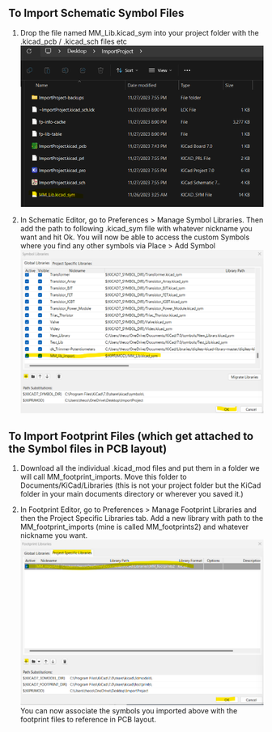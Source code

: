 ## To Import Schematic Symbol Files

1. Drop the file named MM_Lib.kicad_sym into your project folder with the .kicad_pcb / .kicad_sch files etc
![Image](Images/Im11.png)


2. In Schematic Editor, go to Preferences > Manage Symbol Libraries. Then add the path to following .kicad_sym file with whatever nickname you want and hit Ok. You will now be able to access the custom Symbols where you find any other symbols via Place > Add Symbol
![Image](Images/Im12.png)

## To Import Footprint Files (which get attached to the Symbol files in PCB layout)

1. Download all the individual .kicad_mod files and put them in a folder we will call MM_footprint_imports. Move this folder to Documents/KiCad/Libraries (this is not your project folder but the KiCad folder in your main documents directory or wherever you saved it.)

2. In Footprint Editor, go to Preferences > Manage Footprint Libraries and then the Project Specific Libraries tab. Add a new library with path to the MM_footprint_imports (mine is called MM_footprints2) and whatever nickname you want.
![Image](Images/Im13.png)
You can now associate the symbols you imported above with the footprint files to reference in PCB layout.
